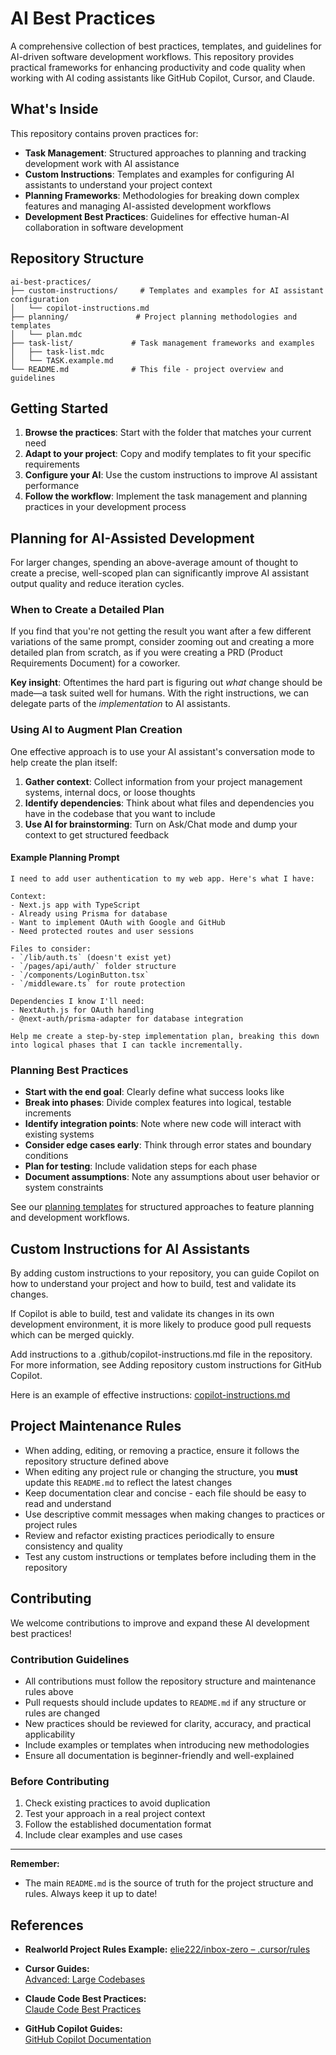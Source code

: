 # AI Best Practices

A comprehensive collection of best practices, templates, and guidelines for AI-driven software development workflows. This repository provides practical frameworks for enhancing productivity and code quality when working with AI coding assistants like GitHub Copilot, Cursor, and Claude.

## What's Inside

This repository contains proven practices for:
- **Task Management**: Structured approaches to planning and tracking development work with AI assistance
- **Custom Instructions**: Templates and examples for configuring AI assistants to understand your project context
- **Planning Frameworks**: Methodologies for breaking down complex features and managing AI-assisted development workflows
- **Development Best Practices**: Guidelines for effective human-AI collaboration in software development

## Repository Structure

```
ai-best-practices/
├── custom-instructions/     # Templates and examples for AI assistant configuration
│   └── copilot-instructions.md
├── planning/               # Project planning methodologies and templates
│   └── plan.mdc
├── task-list/             # Task management frameworks and examples
│   ├── task-list.mdc
│   └── TASK.example.md
└── README.md              # This file - project overview and guidelines
```

## Getting Started

1. **Browse the practices**: Start with the folder that matches your current need
2. **Adapt to your project**: Copy and modify templates to fit your specific requirements
3. **Configure your AI**: Use the custom instructions to improve AI assistant performance
4. **Follow the workflow**: Implement the task management and planning practices in your development process

## Planning for AI-Assisted Development

For larger changes, spending an above-average amount of thought to create a precise, well-scoped plan can significantly improve AI assistant output quality and reduce iteration cycles.

### When to Create a Detailed Plan

If you find that you're not getting the result you want after a few different variations of the same prompt, consider zooming out and creating a more detailed plan from scratch, as if you were creating a PRD (Product Requirements Document) for a coworker. 

**Key insight**: Oftentimes the hard part is figuring out *what* change should be made—a task suited well for humans. With the right instructions, we can delegate parts of the *implementation* to AI assistants.

### Using AI to Augment Plan Creation

One effective approach is to use your AI assistant's conversation mode to help create the plan itself:

1. **Gather context**: Collect information from your project management systems, internal docs, or loose thoughts
2. **Identify dependencies**: Think about what files and dependencies you have in the codebase that you want to include
3. **Use AI for brainstorming**: Turn on Ask/Chat mode and dump your context to get structured feedback

#### Example Planning Prompt

```
I need to add user authentication to my web app. Here's what I have:

Context:
- Next.js app with TypeScript
- Already using Prisma for database
- Want to implement OAuth with Google and GitHub
- Need protected routes and user sessions

Files to consider:
- `/lib/auth.ts` (doesn't exist yet)
- `/pages/api/auth/` folder structure
- `/components/LoginButton.tsx`
- `/middleware.ts` for route protection

Dependencies I know I'll need:
- NextAuth.js for OAuth handling
- @next-auth/prisma-adapter for database integration

Help me create a step-by-step implementation plan, breaking this down into logical phases that I can tackle incrementally.
```

### Planning Best Practices

- **Start with the end goal**: Clearly define what success looks like
- **Break into phases**: Divide complex features into logical, testable increments  
- **Identify integration points**: Note where new code will interact with existing systems
- **Consider edge cases early**: Think through error states and boundary conditions
- **Plan for testing**: Include validation steps for each phase
- **Document assumptions**: Note any assumptions about user behavior or system constraints

See our [planning templates](planning/) for structured approaches to feature planning and development workflows.

## Custom Instructions for AI Assistants

By adding custom instructions to your repository, you can guide Copilot on how to understand your project and how to build, test and validate its changes.

If Copilot is able to build, test and validate its changes in its own development environment, it is more likely to produce good pull requests which can be merged quickly.

Add instructions to a .github/copilot-instructions.md file in the repository. For more information, see Adding repository custom instructions for GitHub Copilot.

Here is an example of effective instructions: [copilot-instructions.md](custom-instructions/copilot-instructions.md)


## Project Maintenance Rules

- When adding, editing, or removing a practice, ensure it follows the repository structure defined above
- When editing any project rule or changing the structure, you **must** update this `README.md` to reflect the latest changes
- Keep documentation clear and concise - each file should be easy to read and understand  
- Use descriptive commit messages when making changes to practices or project rules
- Review and refactor existing practices periodically to ensure consistency and quality
- Test any custom instructions or templates before including them in the repository

## Contributing

We welcome contributions to improve and expand these AI development best practices!

### Contribution Guidelines

- All contributions must follow the repository structure and maintenance rules above
- Pull requests should include updates to `README.md` if any structure or rules are changed
- New practices should be reviewed for clarity, accuracy, and practical applicability
- Include examples or templates when introducing new methodologies
- Ensure all documentation is beginner-friendly and well-explained

### Before Contributing

1. Check existing practices to avoid duplication
2. Test your approach in a real project context
3. Follow the established documentation format
4. Include clear examples and use cases

---

**Remember:**
- The main `README.md` is the source of truth for the project structure and rules. Always keep it up to date!


## References

- **Realworld Project Rules Example:** 
  [elie222/inbox-zero – .cursor/rules](https://github.com/elie222/inbox-zero/tree/main/.cursor/rules)

- **Cursor Guides:**  
   [Advanced: Large Codebases](https://docs.cursor.com/guides/advanced/large-codebases)

- **Claude Code Best Practices:**  
   [Claude Code Best Practices](https://www.anthropic.com/engineering/claude-code-best-practices)

- **GitHub Copilot Guides:**  
   [GitHub Copilot Documentation](https://docs.github.com/en/copilot/using-github-copilot)